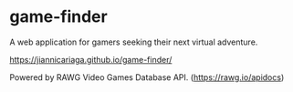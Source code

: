 # game-finder

A web application for gamers seeking their next virtual adventure.

https://jiannicariaga.github.io/game-finder/

Powered by RAWG Video Games Database API. (https://rawg.io/apidocs)
